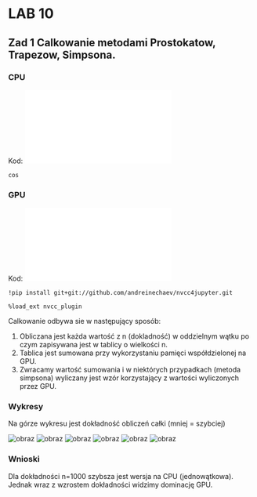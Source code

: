 # LAB 10
## Zad 1 Calkowanie metodami Prostokatow, Trapezow, Simpsona.
### CPU
Kod: ![Calkowanie_CPU](Calkowanie.cpp)
```
cos
```

### GPU
Kod: ![Calkowanie_GPU](Calkowanie.cu)
```
!pip install git+git://github.com/andreinechaev/nvcc4jupyter.git

%load_ext nvcc_plugin
```
Calkowanie odbywa sie w następujący sposób:
1. Obliczana jest każda wartość z n (dokladność) w oddzielnym wątku po czym zapisywana jest w tablicy o wielkości n.
2. Tablica jest sumowana przy wykorzystaniu pamięci współdzielonej na GPU.
3. Zwracamy wartość sumowania i w niektórych przypadkach (metoda simpsona) wyliczany jest wzór korzystający z wartości wyliczonych przez GPU.

### Wykresy
Na górze wykresu jest dokładność obliczeń całki (mniej = szybciej)

![obraz](https://user-images.githubusercontent.com/38810840/148698614-c0454018-b28a-4ea0-af3f-4dbb8c9b8f20.png)
![obraz](https://user-images.githubusercontent.com/38810840/148698626-277772c9-978c-4350-92ce-0a8650f5c760.png)
![obraz](https://user-images.githubusercontent.com/38810840/148698633-14e33064-5ec1-45b0-a246-27aa98072439.png)
![obraz](https://user-images.githubusercontent.com/38810840/148698683-313b8eaf-0ca3-4633-ae36-0439910ff456.png)
![obraz](https://user-images.githubusercontent.com/38810840/148698694-2f1c3446-4a24-489e-a148-2679c3de8e76.png)
![obraz](https://user-images.githubusercontent.com/38810840/148698704-35112a18-a09a-4a5e-8b61-6c6ea093be03.png)


### Wnioski

Dla dokładności n=1000 szybsza jest wersja na CPU (jednowątkowa). Jednak wraz z wzrostem dokładności widzimy dominację GPU.
